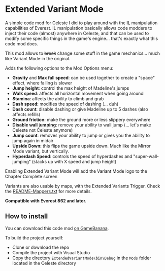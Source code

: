 # Extended Variant Mode

A simple code mod for Celeste I did to play around with the IL manipulation capabilities of Everest. 
IL manipulation basically allows code modders to inject their code (almost) anywhere in Celeste, and that can be used to modify some specific things in the game's engine... that's exactly what this code mod does.

This mod allows to ~~break~~ change some stuff in the game mechanics... much like Variant Mode in the original.

Adds the following options to the Mod Options menu:
* **Gravity** and **Max fall speed**: can be used together to create a "space" effect, where falling is slower
* **Jump height**: control the max height of Madeline's jumps
* **Walk speed**: affects all horizontal movement when going around
* **Stamina**: affects the ability to climb and grab
* **Dash speed**: modifies the speed of dashing (... duh)
* **Dash count**: disable dashing or give Madeline up to 5 dashes (also affects refills)
* **Ground friction**: make the ground more or less slippery everywhere
* **Disable wall jumping**: remove your ability to wall jump (... let's make Celeste not Celeste anymore)
* **Jump count**: removes your ability to jump or gives you the ability to jump again in midair
* **Upside Down**: this flips the game upside down. Much like the Mirror Mode variant, but vertically.
* **Hyperdash Speed**: controls the speed of hyperdashes and "super-wall-jumping" (stacks up with X speed and jump height)

Enabling Extended Variant Mode will add the Variant Mode logo to the Chapter Complete screen.

Variants are also usable by maps, with the Extended Variants Trigger. Check the [README-Mappers.txt](ExtendedVariantMode/README-Mappers.txt) for more details.

**Compatible with Everest 862 and later.**

## How to install

You can download this code mod [on GameBanana](https://gamebanana.com/gamefiles/9486).

To build the project yourself:
* Clone or download the repo
* Compile the project with Visual Studio
* Copy the directory `ExtendedVariantMode\bin\Debug` in the `Mods` folder located in the Celeste directory
